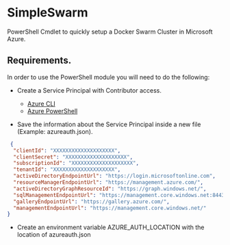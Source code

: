 # SimpleSwarm
PowerShell Cmdlet to quickly setup a Docker Swarm Cluster in Microsoft Azure.

## Requirements.
In order to use the PowerShell module you will need to do the following:

* Create a Service Principal with Contributor access.
  * [Azure CLI](https://docs.microsoft.com/en-us/cli/azure/ad/sp?view=azure-cli-latest#az_ad_sp_create_for_rbac)
  * [Azure PowerShell](https://docs.microsoft.com/en-us/powershell/module/az.resources/new-azadserviceprincipal?view=azps-5.1.0)

* Save the information about the Service Principal inside a new file (Example: azureauth.json).

```json
 {
  "clientId": "XXXXXXXXXXXXXXXXXXXX",
  "clientSecret": "XXXXXXXXXXXXXXXXXXXX",
  "subscriptionId": "XXXXXXXXXXXXXXXXXXXX",
  "tenantId": "XXXXXXXXXXXXXXXXXXXX",
  "activeDirectoryEndpointUrl": "https://login.microsoftonline.com",
  "resourceManagerEndpointUrl": "https://management.azure.com/",
  "activeDirectoryGraphResourceId": "https://graph.windows.net/",
  "sqlManagementEndpointUrl": "https://management.core.windows.net:8443/",
  "galleryEndpointUrl": "https://gallery.azure.com/",
  "managementEndpointUrl": "https://management.core.windows.net/"
}
```

* Create an environment variable AZURE_AUTH_LOCATION with the location of azureauth.json 
